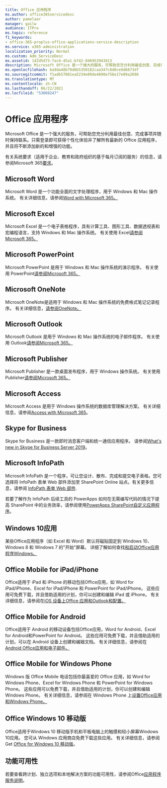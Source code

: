 ```yaml
---
title: Office 应用程序
ms.author: office365servicedesc
author: pamelaar
manager: gailw
audience: ITPro
ms.topic: reference
f1_keywords:
- office-365-proplus-office-applications-service-description
ms.service: o365-administration
localization_priority: Normal
ms.custom: Adm_ServiceDesc
ms.assetid: 142d5d73-fac4-45a1-b742-846953943813
description: Microsoft Office 是一个强大的服务，可帮助您充分利用最佳创意、完成事项并随时保持联系。只需登录即可获得个性化体验并了解所有最新的 Office 应用程序，并且将不断添加新的和增强的功能。
ms.openlocfilehash: ba9da48b79d6b5350182caa347c8d0ce9d6873df
ms.sourcegitcommit: f1adb57081ea5234e09de4890e756e17e09a2696
ms.translationtype: MT
ms.contentlocale: zh-CN
ms.lasthandoff: 06/22/2021
ms.locfileid: "53069247"
---
```

# <a name="office-applications"></a>Office 应用程序

Microsoft Office 是一个强大的服务，可帮助您充分利用最佳创意、完成事项并随时保持联系。只需登录即可获得个性化体验并了解所有最新的 Office 应用程序，并且将不断添加新的和增强的功能。
  
有关系统要求（适用于企业、教育和政府组织的基于每月订阅的服务）的信息，请参阅Microsoft 365[要求](https://products.office.com/office-system-requirements/#Office365forBEG)。
  
## <a name="microsoft-word"></a>Microsoft Word

Microsoft Word 是一个功能全面的文字处理程序，用于 Windows 和 Mac 操作系统。 有关详细信息，请参阅[Word with Microsoft 365。](https://www.microsoft.com/microsoft-365/word)

## <a name="microsoft-excel"></a>Microsoft Excel

Microsoft Excel 是一个电子表格程序，具有计算工具、图形工具、数据透视表和宏编程语言，支持 Windows 和 Mac 操作系统。 有关使用 Excel[请参阅Microsoft 365。](https://www.microsoft.com/microsoft-365/excel)
  
## <a name="microsoft-powerpoint"></a>Microsoft PowerPoint

Microsoft PowerPoint 是用于 Windows 和 Mac 操作系统的演示程序。 有关使用 PowerPoint[请参阅Microsoft 365。](https://www.microsoft.com/microsoft-365/powerpoint)

## <a name="microsoft-onenote"></a>Microsoft OneNote

Microsoft OneNote是适用于 Windows 和 Mac 操作系统的免费格式笔记记录程序。 有关详细信息，[请参阅OneNote。](https://www.microsoft.com/microsoft-365/onenote/digital-note-taking-app)
  
## <a name="microsoft-outlook"></a>Microsoft Outlook

Microsoft Outlook 是用于 Windows 和 Mac 操作系统的电子邮件程序。 有关使用 Outlook[请参阅Microsoft 365。](https://www.microsoft.com/microsoft-365/outlook/outlook-personal-email-plans)
  
## <a name="microsoft-publisher"></a>Microsoft Publisher

Microsoft Publisher 是一款桌面发布程序，用于 Windows 操作系统。 有关使用 Publisher[请参阅Microsoft 365。](https://www.microsoft.com/microsoft-365/publisher)
  
## <a name="microsoft-access"></a>Microsoft Access

Microsoft Access 是用于 Windows 操作系统的数据库管理解决方案。 有关详细信息，请参阅[Access with Microsoft 365](https://www.microsoft.com/microsoft-365/access)。
  
## <a name="skype-for-business"></a>Skype for Business

Skype for Business 是一款即时消息客户端和统一通信应用程序。 请参阅[What's new in Skype for Business Server 2019](/skypeforbusiness/whats-new)。
  
## <a name="microsoft-infopath"></a>Microsoft InfoPath

Microsoft InfoPath 是一个程序，可让您设计、散布、完成和提交电子表格。您可选择将 InfoPath 表单 Web 部件添加至 SharePoint Online 站点。有关更多信息，请参阅 [InfoPath 表单 Web 部件](https://go.microsoft.com/fwlink/p/?LinkId=271687).

若要了解作为 InfoPath 后续工具的 PowerApps 如何在无需编写代码的情况下提高 SharePoint 中的业务效率，请参阅使用[PowerApps SharePoint自定义应用程序](https://powerapps.microsoft.com/infopath/)。
  
## <a name="windows-10-apps"></a>Windows 10应用

某些Office应用程序（如 Excel 和 Word）默认将磁贴固定到 Windows 10、Windows 8 和 Windows 7 的"开始"屏幕。 详细了解如何查找[和启动Office应用程序Windows。](https://support.microsoft.com/office/907ce545-6ae8-459b-8d9d-de6764a635d6)
  
## <a name="office-mobile-for-ipadiphone"></a>Office Mobile for iPad/iPhone

Office适用于 iPad 和 iPhone 的移动包括Office应用，如 Word for iPad/iPhone、Excel for iPad/iPhone 和 PowerPoint for iPad/iPhone。 这些应用可免费下载，并且借助适用的计划，你可以创建和编辑 iPad 或 iPhone。 有关详细信息，请参阅在[iOS 设备上Office 应用和Outlook和配置。](https://support.microsoft.com/office/0402b37e-49c4-4419-a030-f34c2013041f)

## <a name="office-mobile-for-android"></a>Office Mobile for Android

Office适用于 Android 的移动设备包括Office应用，Word for Android、Excel for Android和PowerPoint for Android。 这些应用可免费下载，并且借助适用的计划，可以在 Android 设备上创建和编辑文档。 有关详细信息，请参阅在[Android Office应用和电子邮件。](https://support.office.com/article/6ef2ebf2-fc2d-474a-be4a-5a801365c87f)

## <a name="office-mobile-for-windows-phone"></a>Office Mobile for Windows Phone

Windows 版 Office Mobile 电话包括你最喜爱的 Office 应用，如 Word for Windows Phone、Excel for Windows Phone 和 PowerPoint for Windows Phone。 这些应用可以免费下载，并且借助适用的计划，你可以创建和编辑Windows Phone。 有关详细信息，请参阅在 Windows Phone 上[设置Office应用和Windows Phone。](https://support.office.com/article/9bccc8b8-a321-4d0d-a45e-6e06a3438e43)

## <a name="office-for-windows-10-mobile"></a>Office Windows 10 移动版

Office适用于Windows 10 移动版手机和平板电脑上的触摸和较小屏幕Windows 10应用。 您可从 Windows 应用商店免费下载这些应用。 有关详细信息，请参阅 Get [Office for Windows 10 移动版](https://products.office.com/mobile/office-mobile-apps-for-windows)。
  
## <a name="feature-availability"></a>功能可用性

若要查看跨计划、独立选项和本地解决方案的功能可用性，请参阅Office[应用程序服务说明](office-applications-service-description.md)。
